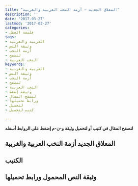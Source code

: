 ```yaml
---
title: "المعلاق الجديد – أزمة النخب العربية والغربية"
description: ''
date: '2017-03-27'
lastmod: '2017-03-27'
categories:
- فلسفة العقل
tags:
- العربية والغربية
- وثيقة النص
- أزمة النخب
- لتصفح
- النخب العربية
keywords:
- العربية والغربية
- وثيقة النص
- أزمة النخب
- لتصفح
- النخب العربية
- وثيقة إضغط
- لتصفح المقال
- ورابط تحميلها
- لتحميل
- كتيب لتحميل

---
```

**لتصفح المقال في كتيب أو لتحميل وثيقة و-ن-م إضغط على الروابط أسفله**

## المعلاق الجديد أزمة النخب العربية والغربية

## الكتيب

## وثيقة النص المحمول ورابط تحميلها

###